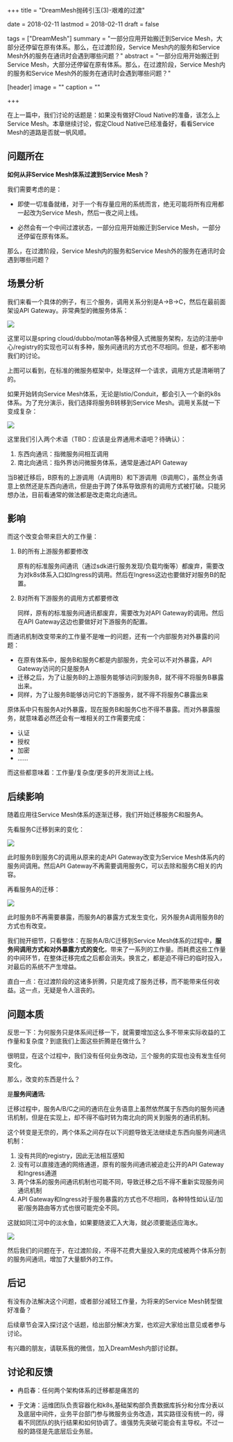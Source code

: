 +++
title = "DreamMesh抛砖引玉(3)-艰难的过渡"

date = 2018-02-11
lastmod = 2018-02-11
draft = false

tags = ["DreamMesh"]
summary = "一部分应用开始搬迁到Service Mesh，大部分还停留在原有体系。那么，在过渡阶段，Service Mesh内的服务和Service Mesh外的服务在通讯时会遇到哪些问题？"
abstract = "一部分应用开始搬迁到Service Mesh，大部分还停留在原有体系。那么，在过渡阶段，Service Mesh内的服务和Service Mesh外的服务在通讯时会遇到哪些问题？"

[header]
image = ""
caption = ""

+++

在上一篇中，我们讨论的话题是：如果没有做好Cloud Native的准备，该怎么上Service Mesh。本章继续讨论，假定Cloud Native已经准备好，看看Service Mesh的道路是否就一帆风顺。

## 问题所在

**如何从非Service Mesh体系过渡到Service Mesh？**

我们需要考虑的是：

* 即使一切准备就绪，对于一个有存量应用的系统而言，绝无可能将所有应用都一起改为Service Mesh，然后一夜之间上线。

* 必然会有一个中间过渡状态，一部分应用开始搬迁到Service Mesh，一部分还停留在原有体系。

那么，在过渡阶段，Service Mesh内的服务和Service Mesh外的服务在通讯时会遇到哪些问题？

## 场景分析

我们来看一个具体的例子，有三个服务，调用关系分别是A->B->C，然后在最前面架设API Gateway。非常典型的微服务体系：

![](images/original.png)

这里可以是spring cloud/dubbo/motan等各种侵入式微服务架构，左边的注册中心/registry的实现也可以有多种，服务间通讯的方式也不尽相同。但是，都不影响我们的讨论。

上图可以看到，在标准的微服务框架中，处理这样一个请求，调用方式是清晰明了的。

如果开始转向Service Mesh体系，无论是Istio/Conduit，都会引入一个新的k8s体系。为了充分演示，我们选择将服务B转移到Service Mesh。调用关系就一下变成复杂：

![](images/service-b-moved.png)

这里我们引入两个术语（TBD：应该是业界通用术语吧？待确认）：

1. 东西向通讯：指微服务间相互调用
2. 南北向通讯：指外界访问微服务体系，通常是通过API Gateway

当B被迁移后，B原有的上游调用（A调用B）和下游调用（B调用C），虽然业务语意上依然还是东西向通讯，但是由于跨了体系导致原有的调用方式被打破。只能另想办法，目前看通常的做法都是改走南北向通讯。

## 影响

而这个改变会带来巨大的工作量：

1. B的所有上游服务都要修改

	原有的标准服务间通讯（通过sdk进行服务发现/负载均衡等）都废弃，需要改为对k8s体系入口如Ingress的调用。然后在Ingress这边也要做好对服务B的配置。

2. B对所有下游服务的调用方式都要修改

	同样，原有的标准服务间通讯都废弃，需要改为对API Gateway的调用。然后在API Gateway这边也要做好对下游服务的配置。

而通讯机制改变带来的工作量不是唯一的问题，还有一个内部服务对外暴露的问题：

* 在原有体系中，服务B和服务C都是内部服务，完全可以不对外暴露，API Gateway访问的只是服务A
* 迁移之后，为了让服务B的上游服务能够访问到服务B，就不得不将服务B暴露出来。
* 同样，为了让服务B能够访问它的下游服务，就不得不将服务C暴露出来

原体系中只有服务A对外暴露，现在服务B和服务C也不得不暴露。而对外暴露服务，就意味着必然还会有一堆相关的工作需要完成：

- 认证
- 授权
- 加密
- ......

而这些都意味着：工作量/复杂度/更多的开发测试上线。

## 后续影响

随着应用往Service Mesh体系的逐渐迁移，我们开始迁移服务C和服务A。

先看服务C迁移到来的变化：

![](images/service-c-moved.png)

此时服务B到服务C的调用从原来的走API Gateway改变为Service Mesh体系内的服务间调用。然后API Gateway不再需要调用服务C，可以去除和服务C相关的内容。

再看服务A的迁移：

![](images/service-a-moved.png)

此时服务B不再需要暴露，而服务A的暴露方式发生变化，另外服务A调用服务B的方式也有改变。

我们抛开细节，只看整体：在服务A/B/C迁移到Service Mesh体系的过程中，**服务间调用方式和对外暴露方式的变化**，带来了一系列的工作量。而耗费这些工作量的中间环节，在整体迁移完成之后都会消失。换言之，都是迫不得已的临时投入，对最后的系统不产生增益。

直白一点：在过渡阶段的这诸多折腾，只是完成了服务迁移，而不能带来任何收益。这一点，无疑是令人沮丧的。

## 问题本质

反思一下：为何服务只是体系间迁移一下，就需要增加这么多不带来实际收益的工作量和复杂度？到底我们上面这些折腾是在做什么？

很明显，在这个过程中，我们没有任何业务改动，三个服务的实现也没有发生任何变化。

那么，改变的东西是什么？

是**服务间通讯**:

迁移过程中，服务A/B/C之间的通讯在业务语意上虽然依然属于东西向的服务间通讯机制，但是在实现上，却不得不临时转为南北向的网关到服务的通讯机制。

这个转变是无奈的，两个体系之间存在以下问题导致无法继续走东西向服务间通讯机制：

1. 没有共同的registry，因此无法相互感知
2. 没有可以直接连通的网络通道，原有的服务间通讯被迫走公开的API Gateway和Ingress通道
3. 两个体系的服务间通讯机制也可能不同，导致迁移之后不得不重新实现服务间通讯机制
4. API Gateway和Ingress对于服务暴露的方式也不尽相同，各种特性如认证/加密/服务路由等方式也很可能完全不同。

这就如同江河中的淡水鱼，如果要随波汇入大海，就必须要能适应海水。

![](images/sea.jpg)

然后我们的问题在于，在过渡阶段，不得不花费大量投入来的完成被两个体系分割的服务间通讯，增加了大量额外的工作。

## 后记

有没有办法解决这个问题，或者部分减轻工作量，为将来的Service Mesh转型做好准备？

后续章节会深入探讨这个话题，给出部分解决方案，也欢迎大家给出意见或者参与讨论。

有兴趣的朋友，请联系我的微信，加入DreamMesh内部讨论群。

## 讨论和反馈

- 冉启春：任何两个架构体系的迁移都是痛苦的

- 于文涛：运维团队负责容器化和k8s,基础架构部负责数据库拆分和分库分表以及底层中间件，业务平台部门参与微服务业务改造，其实路径没有统一的，得看不同团队的执行结果和如何协调了。谁强势先突破可能会有主导权。不过一般的路径是先底层后业务层。